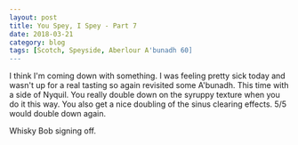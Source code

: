 ```yaml
---
layout: post
title: You Spey, I Spey - Part 7
date: 2018-03-21
category: blog
tags: [Scotch, Speyside, Aberlour A'bunadh 60]
---
```


I think I'm coming down with something. I was feeling pretty sick today and wasn't up for a real tasting so again revisited some A'bunadh. This time with a side of Nyquil. You really double down on the syruppy texture when you do it this way. You also get a nice doubling of the sinus clearing effects. 5/5 would double down again.

Whisky Bob signing off.
